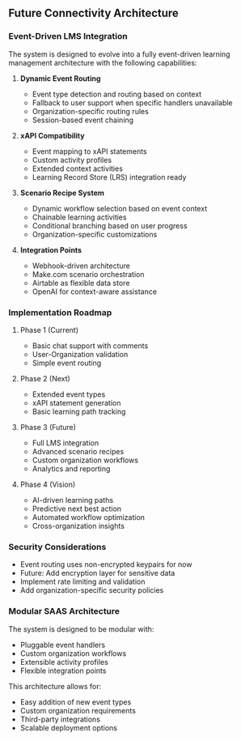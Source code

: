 ## Future Connectivity Architecture

### Event-Driven LMS Integration

The system is designed to evolve into a fully event-driven learning management architecture with the following capabilities:

1. **Dynamic Event Routing**
   - Event type detection and routing based on context
   - Fallback to user support when specific handlers unavailable
   - Organization-specific routing rules
   - Session-based event chaining

2. **xAPI Compatibility**
   - Event mapping to xAPI statements
   - Custom activity profiles
   - Extended context activities
   - Learning Record Store (LRS) integration ready

3. **Scenario Recipe System**
   - Dynamic workflow selection based on event context
   - Chainable learning activities
   - Conditional branching based on user progress
   - Organization-specific customizations

4. **Integration Points**
   - Webhook-driven architecture
   - Make.com scenario orchestration
   - Airtable as flexible data store
   - OpenAI for context-aware assistance

### Implementation Roadmap

1. Phase 1 (Current)
   - Basic chat support with comments
   - User-Organization validation
   - Simple event routing

2. Phase 2 (Next)
   - Extended event types
   - xAPI statement generation
   - Basic learning path tracking

3. Phase 3 (Future)
   - Full LMS integration
   - Advanced scenario recipes
   - Custom organization workflows
   - Analytics and reporting

4. Phase 4 (Vision)
   - AI-driven learning paths
   - Predictive next best action
   - Automated workflow optimization
   - Cross-organization insights

### Security Considerations

- Event routing uses non-encrypted keypairs for now
- Future: Add encryption layer for sensitive data
- Implement rate limiting and validation
- Add organization-specific security policies

### Modular SAAS Architecture

The system is designed to be modular with:
- Pluggable event handlers
- Custom organization workflows
- Extensible activity profiles
- Flexible integration points

This architecture allows for:
- Easy addition of new event types
- Custom organization requirements
- Third-party integrations
- Scalable deployment options 